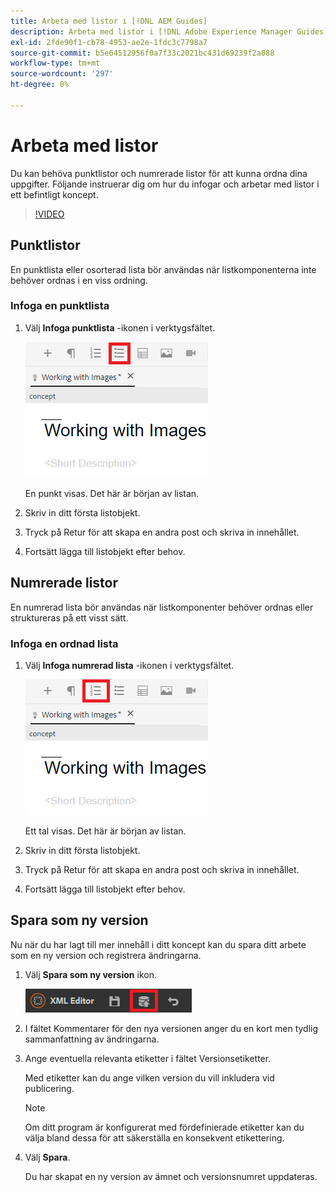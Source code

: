 ```yaml
---
title: Arbeta med listor i [!DNL AEM Guides]
description: Arbeta med listor i [!DNL Adobe Experience Manager Guides]
exl-id: 2fde90f1-cb78-4953-ae2e-1fdc3c7798a7
source-git-commit: b5e64512956f0a7f33c2021bc431d69239f2a088
workflow-type: tm+mt
source-wordcount: '297'
ht-degree: 0%

---
```


# Arbeta med listor

Du kan behöva punktlistor och numrerade listor för att kunna ordna dina uppgifter. Följande instruerar dig om hur du infogar och arbetar med listor i ett befintligt koncept.

>[!VIDEO](https://video.tv.adobe.com/v/336658?quality=12&learn=on)

## Punktlistor

En punktlista eller osorterad lista bör användas när listkomponenterna inte behöver ordnas i en viss ordning.

### Infoga en punktlista

1. Välj **Infoga punktlista** -ikonen i verktygsfältet.

   ![Ikonen Infoga punktlista](images/lesson-6/insert-bulleted-list.png)

   En punkt visas. Det här är början av listan.

1. Skriv in ditt första listobjekt.
1. Tryck på Retur för att skapa en andra post och skriva in innehållet.
1. Fortsätt lägga till listobjekt efter behov.

## Numrerade listor

En numrerad lista bör användas när listkomponenter behöver ordnas eller struktureras på ett visst sätt.

### Infoga en ordnad lista

1. Välj **Infoga numrerad lista** -ikonen i verktygsfältet.

   ![Ikonen Infoga numrerad lista](images/lesson-6/insert-numbered-list.png)

   Ett tal visas. Det här är början av listan.

1. Skriv in ditt första listobjekt.
1. Tryck på Retur för att skapa en andra post och skriva in innehållet.
1. Fortsätt lägga till listobjekt efter behov.

## Spara som ny version

Nu när du har lagt till mer innehåll i ditt koncept kan du spara ditt arbete som en ny version och registrera ändringarna.

1. Välj **Spara som ny version** ikon.

   ![Ikonen Spara som ny version](images/common/save-as-new-version.png)

1. I fältet Kommentarer för den nya versionen anger du en kort men tydlig sammanfattning av ändringarna.
1. Ange eventuella relevanta etiketter i fältet Versionsetiketter.

   Med etiketter kan du ange vilken version du vill inkludera vid publicering.

   >[!NOTE]
   > 
   > Om ditt program är konfigurerat med fördefinierade etiketter kan du välja bland dessa för att säkerställa en konsekvent etikettering.

1. Välj **Spara**.

   Du har skapat en ny version av ämnet och versionsnumret uppdateras.
